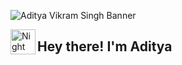![Aditya Vikram Singh Banner]([https://raw.githubusercontent.com/AVS1508/AVS1508/master/assets/Aditya%20Vikram%20Singh%20Banner.jpg](https://drive.google.com/file/d/1O5AOEtTnTCy-k-MDOMM46iQqPeZISAQW/view?usp=sharing))

<img alt="Night Coding" src="./assets/Hand%20Wave.gif" width='40' align="left"/><h2>Hey there! I'm Aditya</h2>
